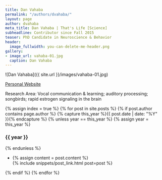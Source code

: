 ```yaml
---
title: Dan Vahaba
permalink: "/authors/dvahaba/"
layout: page
author: dvahaba
meta_title: Dan Vahaba | That's Life [Science]
subheadline: Contributor since Fall 2015
teaser: PhD Candidate in Neuroscience & Behavior
header:
  image_fullwidth: you-can-delete-me-header.png
gallery:
- image_url: vahaba-01.jpg
  caption: Dan Vahaba
---
```


![Dan Vahaba]({{ site.url }}/images/vahaba-01.jpg)

[Personal Website](vahaba.weebly.com)

Research Area: Vocal communication & learning; auditory processing; songbirds; rapid estrogen signaling in the brain

{% assign index = true %}
{% for post in site.posts %}
{% if post.author contains page.author %}
{% capture this_year %}{{ post.date | date: "%Y" }}{% endcapture %}
{% unless year == this_year %}
{% assign year = this_year %}
<h3>{{ year }}</h3>
{% endunless %}
<ul style="list-style-type:disc">
 <li> 
 {% assign content = post.content %} 
 <article>
 {% include snippets/post_link.html post=post %}
 </article>
 </li>
</ul>
{% endif %}
{% endfor %}

